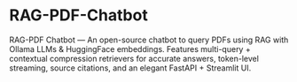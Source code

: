 # RAG-PDF-Chatbot
RAG-PDF Chatbot  — An open-source chatbot to query PDFs using RAG with Ollama LLMs &amp; HuggingFace embeddings. Features multi-query + contextual compression retrievers for accurate answers, token-level streaming, source citations, and an elegant FastAPI + Streamlit UI.

